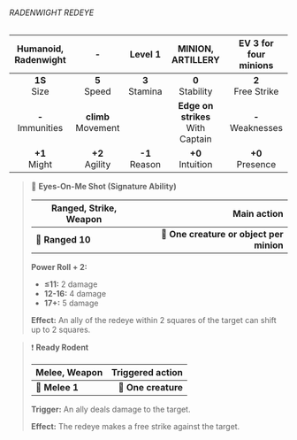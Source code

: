 ###### RADENWIGHT REDEYE

| Humanoid, Radenwight |           -           |     Level 1      |          MINION, ARTILLERY          | EV 3 for four minions |
|:--------------------:|:---------------------:|:----------------:|:-----------------------------------:|:---------------------:|
|    **1S**<br>Size    |    **5**<br>Speed     | **3**<br>Stamina |         **0**<br>Stability          | **2**<br>Free Strike  |
| **-**<br>Immunities  | **climb**<br>Movement |                  | **Edge on strikes**<br>With Captain |  **-**<br>Weaknesses  |
|   **+1**<br>Might    |   **+2**<br>Agility   | **-1**<br>Reason |         **+0**<br>Intuition         |  **+0**<br>Presence   |

> 🏹 **Eyes-On-Me Shot (Signature Ability)**
> 
> | **Ranged, Strike, Weapon** |                          **Main action** |
> |----------------------------|-----------------------------------------:|
> | **📏 Ranged 10**           | **🎯 One creature or object per minion** |
> 
> **Power Roll + 2:**
> 
> - **≤11:** 2 damage
> - **12-16:** 4 damage
> - **17+:** 5 damage
> 
> **Effect:** An ally of the redeye within 2 squares of the target can shift up to 2 squares.

> ❗️ **Ready Rodent**
> 
> | **Melee, Weapon** | **Triggered action** |
> |-------------------|---------------------:|
> | **📏 Melee 1**    |  **🎯 One creature** |
> 
> **Trigger:** An ally deals damage to the target.
> 
> **Effect:** The redeye makes a free strike against the target.
